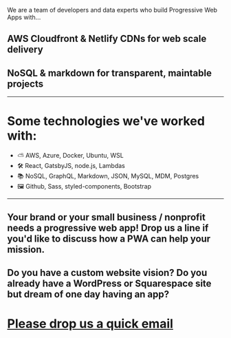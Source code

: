 We are a team of developers and data experts who build Progressive Web Apps with...

## AWS Cloudfront & Netlify CDNs for web scale delivery
## NoSQL & markdown for transparent, maintable projects
------

# Some technologies we've worked with:
- ⛅️ AWS, Azure, Docker, Ubuntu, WSL
- 🛠 React, GatsbyJS, node.js, Lambdas
- 📚 NoSQL, GraphQL, Markdown, JSON, MySQL, MDM, Postgres
- 🖼 Github, Sass, styled-components, Bootstrap

------

## Your brand or your small business / nonprofit needs a progressive web app! Drop us a line if you'd like to discuss how a PWA can help your mission.

## Do you have a custom website vision? Do you already have a WordPress or Squarespace site but dream of one day having an app?

# [Please drop us a quick email](alex@j4cks.com)
